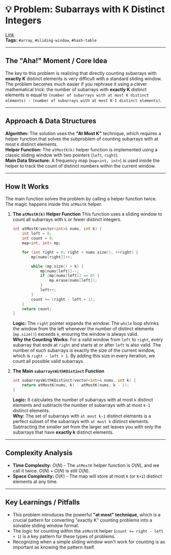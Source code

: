 # 💡 Problem: Subarrays with K Distinct Integers
[Link](https://leetcode.com/problems/subarrays-with-k-different-integers/)
<br>
**Tags:** `#array`, `#sliding-window`, `#hash-table`

---

## The "Aha!" Moment / Core Idea
The key to this problem is realizing that directly counting subarrays with **exactly K** distinct elements is very difficult with a standard sliding window. The problem becomes much easier if you rephrase it using a clever mathematical trick: the number of subarrays with **exactly K** distinct elements is equal to `(number of subarrays with at most K distinct elements) - (number of subarrays with at most K-1 distinct elements)`.

---

## Approach & Data Structures
**Algorithm:** The solution uses the **"At Most K"** technique, which requires a helper function that solves the subproblem of counting subarrays with at most `K` distinct elements.
<br>
**Helper Function:** The `atMostK(k)` helper function is implemented using a classic sliding window with two pointers (`left`, `right`).
<br>
**Main Data Structure:** A frequency map (`map<int, int>`) is used inside the helper to track the count of distinct numbers within the current window.

---

## How It Works
The main function solves the problem by calling a helper function twice. The magic happens inside this `atMostK` helper.

1.  **The `atMostK(k)` Helper Function**
    This function uses a sliding window to count all subarrays with `k` or fewer distinct integers.

    ```cpp
    int atMostK(vector<int>& nums, int k) {
        int left = 0;
        int count = 0;
        map<int, int> mp;

        for (int right = 0; right < nums.size(); ++right) {
            mp[nums[right]]++;

            while (mp.size() > k) {
                mp[nums[left]]--;
                if (mp[nums[left]] == 0) {
                    mp.erase(nums[left]);
                }
                left++;
            }
            count += (right - left + 1);
        }
        return count;
    }
    ```
    **Logic:** The `right` pointer expands the window. The `while` loop shrinks the window from the left whenever the number of distinct elements (`mp.size()`) exceeds `k`, ensuring the window is always valid.
    <br>
    **Why the Counting Works:** For a valid window from `left` to `right`, every subarray that ends at `right` and starts at or after `left` is also valid. The number of such subarrays is exactly the size of the current window, which is `right - left + 1`. By adding this size in every iteration, we count all possible valid subarrays.

2.  **The Main `subarraysWithKDistinct` Function**
    ```cpp
    int subarraysWithKDistinct(vector<int>& nums, int k) {
        return atMostK(nums, k) - atMostK(nums, k - 1);
    }
    ```
    **Logic:** It calculates the number of subarrays with at most `k` distinct elements and subtracts the number of subarrays with at most `k-1` distinct elements.
    <br>
    **Why:** The set of subarrays with `at most k-1` distinct elements is a perfect subset of the subarrays with `at most k` distinct elements. Subtracting the smaller set from the larger set leaves you with only the subarrays that have **exactly k** distinct elements.
    

---

## Complexity Analysis
* **Time Complexity:** $O(N)$ - The `atMostK` helper function is $O(N)$, and we call it twice. $O(N) + O(N)$ is still $O(N)$.
* **Space Complexity:** $O(K)$ - The map will store at most `K` (or `K+1`) distinct elements at any time.

---

## Key Learnings / Pitfalls
* This problem introduces the powerful **"at most" technique**, which is a crucial pattern for converting "exactly K" counting problems into a solvable sliding window format.
* The logic for counting within the `atMostK` helper (`count += right - left + 1`) is a key pattern for these types of problems.
* Recognizing when a simple sliding window won't work for counting is as important as knowing the pattern itself.
